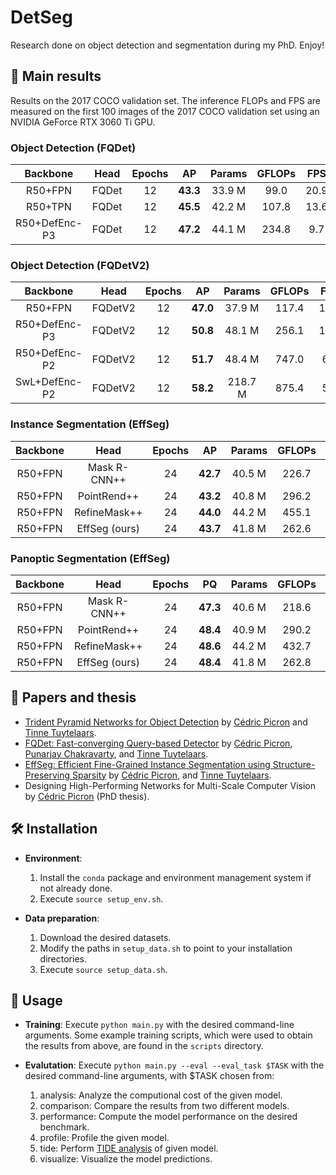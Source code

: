 # DetSeg

Research done on object detection and segmentation during my PhD. Enjoy!

## :dvd: Main results
Results on the 2017 COCO validation set. The inference FLOPs and FPS are measured on the first 100 images of the 2017 COCO validation set using an NVIDIA GeForce RTX 3060 Ti GPU.

### Object Detection (FQDet)

| Backbone |   Head   | Epochs |  AP  | Params | GFLOPs |  FPS  | Script | Log | Checkpoint |
|   :-:    |   :-:    |  :-:   | :-:  |  :-:   |  :-:   |  :-:  |  :-:   | :-: |    :-:     |
| R50+FPN  |  FQDet   |   12   | **43.3** | 33.9 M |  99.0  |  20.9 | [script](scripts/r50_fpn_fqdet_12e.sh) | [log](outputs/r50_fpn_fqdet_12e/log.txt) | [checkpoint](https://drive.google.com/drive/folders/1_MYDpsh__lHkAs7XfBLazZijnKyaZB0Q?usp=sharing) |
| R50+TPN  |  FQDet   |   12   | **45.5** | 42.2 M |  107.8  |  13.6 | [script](scripts/r50_tpn_fqdet_12e.sh) | [log](outputs/r50_tpn_fqdet_12e/log.txt) | [checkpoint](https://drive.google.com/drive/folders/1_MYDpsh__lHkAs7XfBLazZijnKyaZB0Q?usp=sharing) |
| R50+DefEnc-P3  |  FQDet   |   12   | **47.2** | 44.1 M |  234.8  |  9.7 |  [script](scripts/r50_def_fqdet_12e.sh) | [log](outputs/r50_defp3_fqdet_12e/log.txt) | [checkpoint](https://drive.google.com/drive/folders/1_MYDpsh__lHkAs7XfBLazZijnKyaZB0Q?usp=sharing) |

### Object Detection (FQDetV2)

| Backbone |   Head   | Epochs |  AP  | Params | GFLOPs |  FPS  | Script | Log | Checkpoint |
|   :-:    |   :-:    |  :-:   | :-:  |  :-:   |  :-:   |  :-:  |  :-:   | :-: |    :-:     |
| R50+FPN  |  FQDetV2   |   12   | **47.0** | 37.9 M |  117.4  |  17.7 | [script](scripts/r50_fpn_fqdetv2_12e.sh) | [log](outputs/r50_fpn_fqdetv2_12e/log.txt) | [checkpoint](https://drive.google.com/drive/folders/1_MYDpsh__lHkAs7XfBLazZijnKyaZB0Q?usp=sharing) |
| R50+DefEnc-P3  |  FQDetV2   |   12   | **50.8** | 48.1 M |  256.1  |  15.5 |  [script](scripts/r50_def_fqdet_12e.sh) | [log](outputs/r50_defp3_fqdetv2_12e/log.txt) | [checkpoint](https://drive.google.com/drive/folders/1_MYDpsh__lHkAs7XfBLazZijnKyaZB0Q?usp=sharing) |
| R50+DefEnc-P2  |  FQDetV2   |   12   | **51.7** | 48.4 M |  747.0  |  6.8 |  [script](scripts/r50_def_fqdet_12e.sh) | [log](outputs/r50_defp2_fqdet_12e/log.txt) | [checkpoint](https://drive.google.com/drive/folders/1_MYDpsh__lHkAs7XfBLazZijnKyaZB0Q?usp=sharing) |
| SwL+DefEnc-P2  |  FQDetV2   |   12   | **58.2** | 218.7 M |  875.4  |  5.8 |  [script](scripts/r50_def_fqdet_12e.sh) | [log](outputs/swl_defp3_fqdet_12e/log.txt) | [checkpoint](https://drive.google.com/drive/folders/1_MYDpsh__lHkAs7XfBLazZijnKyaZB0Q?usp=sharing) |

### Instance Segmentation (EffSeg)

| Backbone |   Head   | Epochs |  AP  | Params | GFLOPs |  FPS  | Script | Log | Checkpoint |
|   :-:    |   :-:    |  :-:   | :-:  |  :-:   |  :-:   |  :-:  |  :-:   | :-: |    :-:     |
| R50+FPN  |  Mask R-CNN++  |   24   | **42.7** | 40.5 M |  226.7  |  10.4 | [script](scripts/r50_fpn_fqdetv2_12e.sh) | [log](outputs/r50_fpn_fqdetv2_12e/log.txt) | [checkpoint](https://drive.google.com/drive/folders/1_MYDpsh__lHkAs7XfBLazZijnKyaZB0Q?usp=sharing) |
| R50+FPN  |  PointRend++   |   24   | **43.2** | 40.8 M |  296.2  |  6.6 | [script](scripts/r50_fpn_fqdetv2_12e.sh) | [log](outputs/r50_fpn_fqdetv2_12e/log.txt) | [checkpoint](https://drive.google.com/drive/folders/1_MYDpsh__lHkAs7XfBLazZijnKyaZB0Q?usp=sharing) |
| R50+FPN  |  RefineMask++  |   24   | **44.0** | 44.2 M |  455.1  |  6.3 | [script](scripts/r50_fpn_fqdetv2_12e.sh) | [log](outputs/r50_fpn_fqdetv2_12e/log.txt) | [checkpoint](https://drive.google.com/drive/folders/1_MYDpsh__lHkAs7XfBLazZijnKyaZB0Q?usp=sharing) |
| R50+FPN  |  EffSeg (ours) |   24   | **43.7** | 41.8 M |  262.6  |  7.6 | [script](scripts/r50_fpn_fqdetv2_12e.sh) | [log](outputs/r50_fpn_fqdetv2_12e/log.txt) | [checkpoint](https://drive.google.com/drive/folders/1_MYDpsh__lHkAs7XfBLazZijnKyaZB0Q?usp=sharing) |

### Panoptic Segmentation (EffSeg)

| Backbone |   Head   | Epochs |  PQ  | Params | GFLOPs |  FPS  | Script | Log | Checkpoint |
|   :-:    |   :-:    |  :-:   | :-:  |  :-:   |  :-:   |  :-:  |  :-:   | :-: |    :-:     |
| R50+FPN  |  Mask R-CNN++  |   24   | **47.3** | 40.6 M |  218.6  |  10.5 | [script](scripts/r50_fpn_fqdetv2_12e.sh) | [log](outputs/r50_fpn_fqdetv2_12e/log.txt) | [checkpoint](https://drive.google.com/drive/folders/1_MYDpsh__lHkAs7XfBLazZijnKyaZB0Q?usp=sharing) |
| R50+FPN  |  PointRend++   |   24   | **48.4** | 40.9 M |  290.2  |  6.3 | [script](scripts/r50_fpn_fqdetv2_12e.sh) | [log](outputs/r50_fpn_fqdetv2_12e/log.txt) | [checkpoint](https://drive.google.com/drive/folders/1_MYDpsh__lHkAs7XfBLazZijnKyaZB0Q?usp=sharing) |
| R50+FPN  |  RefineMask++  |   24   | **48.6** | 44.2 M |  432.7  |  6.6 | [script](scripts/r50_fpn_fqdetv2_12e.sh) | [log](outputs/r50_fpn_fqdetv2_12e/log.txt) | [checkpoint](https://drive.google.com/drive/folders/1_MYDpsh__lHkAs7XfBLazZijnKyaZB0Q?usp=sharing) |
| R50+FPN  |  EffSeg (ours) |   24   | **48.4** | 41.8 M |  262.8  |  7.4 | [script](scripts/r50_fpn_fqdetv2_12e.sh) | [log](outputs/r50_fpn_fqdetv2_12e/log.txt) | [checkpoint](https://drive.google.com/drive/folders/1_MYDpsh__lHkAs7XfBLazZijnKyaZB0Q?usp=sharing) |

## :page_with_curl: Papers and thesis
- [Trident Pyramid Networks for Object Detection](https://arxiv.org/abs/2110.04004) by [Cédric Picron](https://github.com/CedricPicron) and [Tinne Tuytelaars](https://scholar.google.be/citations?user=EuFF9kUAAAAJ).
- [FQDet: Fast-converging Query-based Detector](https://arxiv.org/abs/2210.02318) by [Cédric Picron](https://github.com/CedricPicron), [Punarjay Chakravarty](https://scholar.google.be/citations?user=AyXW9gYAAAAJ&hl), and [Tinne Tuytelaars](https://scholar.google.be/citations?user=EuFF9kUAAAAJ).
- [EffSeg: Efficient Fine-Grained Instance Segmentation using Structure-Preserving Sparsity](https://arxiv.org/abs/2307.01545) by [Cédric Picron](https://github.com/CedricPicron), and [Tinne Tuytelaars](https://scholar.google.be/citations?user=EuFF9kUAAAAJ).
- Designing High-Performing Networks for Multi-Scale Computer Vision by [Cédric Picron](https://github.com/CedricPicron) (PhD thesis).

## :hammer_and_wrench: Installation
- **Environment**: 
  1. Install the `conda` package and environment management system if not already done.
  2. Execute `source setup_env.sh`.

- **Data preparation**:
  1. Download the desired datasets.
  2. Modify the paths in `setup_data.sh` to point to your installation directories.
  3. Execute `source setup_data.sh`.

## :seedling: Usage
- **Training**: Execute `python main.py` with the desired command-line arguments. Some example training scripts, which were used to obtain the results from above, are found in the `scripts` directory.

- **Evalutation**: Execute `python main.py --eval --eval_task $TASK` with the desired command-line arguments, with $TASK chosen from:
  1. analysis: Analyze the computional cost of the given model.
  2. comparison: Compare the results from two different models.
  3. performance: Compute the model performance on the desired benchmark.
  4. profile: Profile the given model.
  5. tide: Perform [TIDE analysis](https://dbolya.github.io/tide/) of given model.
  6. visualize: Visualize the model predictions.
